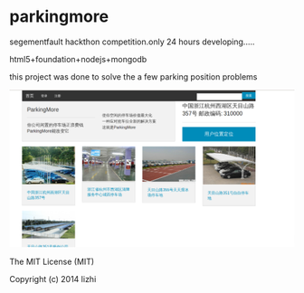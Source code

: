 parkingmore
===========

segementfault hackthon competition.only 24 hours developing.....


html5+foundation+nodejs+mongodb


this project was done to solve the a few parking position problems


<img src="https://raw.githubusercontent.com/edagarli/parkingmore/master/56e.png"/>


The MIT License (MIT)

Copyright (c) 2014 lizhi
